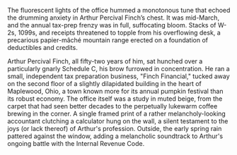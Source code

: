 The fluorescent lights of the office hummed a monotonous tune that echoed the drumming anxiety in Arthur Percival Finch’s chest. It was mid-March, and the annual tax-prep frenzy was in full, suffocating bloom. Stacks of W-2s, 1099s, and receipts threatened to topple from his overflowing desk, a precarious papier-mâché mountain range erected on a foundation of deductibles and credits.

Arthur Percival Finch, all fifty-two years of him, sat hunched over a particularly gnarly Schedule C, his brow furrowed in concentration. He ran a small, independent tax preparation business, "Finch Financial," tucked away on the second floor of a slightly dilapidated building in the heart of Maplewood, Ohio, a town known more for its annual pumpkin festival than its robust economy. The office itself was a study in muted beige, from the carpet that had seen better decades to the perpetually lukewarm coffee brewing in the corner. A single framed print of a rather melancholy-looking accountant clutching a calculator hung on the wall, a silent testament to the joys (or lack thereof) of Arthur's profession. Outside, the early spring rain pattered against the window, adding a melancholic soundtrack to Arthur's ongoing battle with the Internal Revenue Code.
